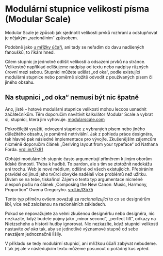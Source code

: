 # Modulární stupnice velikostí písma (Modular Scale)

Modular Scale je způsob jak sjednotit velikosti prvků rozhraní a odstupňovat je nějakým „racionálním“ způsobem. 

Podobně jako [u mřížky účaří](mrizka-ucari.md), ani tady se neřadím do davu nadšených fanoušků, to říkám hned. 

Cílem stupnic je jednotně odlišit velikosti a odsazení prvků na stránce. Velikostně například odlišujeme nadpisy od textu nebo nadpisy různých úrovní mezi sebou. Stupnici můžete udělat „od oka“, podle existující modulární stupnice nebo poměrně složitě odvodit z používaných písem či jiného obsahu.

## Na stupnici „od oka“ nemusí být nic špatně

Ano, jistě – hotové modulární stupnice velikosti mohou leccos usnadnit začátečníkům. Těm doporučím navštívit kalkulátor Modular Scale a vybrat si, stupnici, která jim vyhovuje. [modularscale.com](http://www.modularscale.com/)

Pokročilejší využití, odvození stupnice z vybraných písem nebo jiného důležitého obsahu, je poměrně netriviální. Jak z pohledu práce designéra, tak hlavně pak následné implementace pro vývojře. Zkušenějším zájemcům nicméně doporučím článek „Deriving layout from your typeface“ od Nathana Forda. [vrdl.in/t7k81](https://blog.typekit.com/2014/02/26/deriving-layout-from-your-typeface/)

Obhájci modulárních stupnic často argumentují příměrem k jiným oborům lidské činnosti. Třeba k hudbě. To pardon, ale s tím se ztotožnit nedokážu ani trochu. Web je nové médium, odlišné od všech existujících. Přebíráním pravidel od jinud jeho tvůrci obvykle nadělali více problémů než užitku. Dívám se na tebe, tiskařino! Zájem o tento typ argumentace nicméně alespoň pošlu na článek „Composing the New Canon: Music, Harmony, Proportion“ Owena Gregoryho. [vrdl.in/l3b75](https://24ways.org/2011/composing-the-new-canon)

Tento typ příměru ovšem považuji za *racionalizující* to co se designérům líbí, více než založenou na racionálních základech.

Pokud se nepovažujete za velmi zkušenou designérku nebo designéra, nic nezkazíte, když budete pojmy jako „minor second“, „perfect fift“, odkazy na Nietzscheho a historii hudby ignorovat. Nic nezkazíte, když stupnici velikostí nastavíte *od oka* tak, aby se jednotlivé významové stupně od sebe navzájem jednoznačně lišily.

<div class="ebook-only" markdown="1">
V příkladu se tedy modulární stupnicí, ani mřížkou účaří zabývat nebudeme. I tak jej ale v následujícím textu můžeme posunout o pořádný kus vpřed.
</div>
